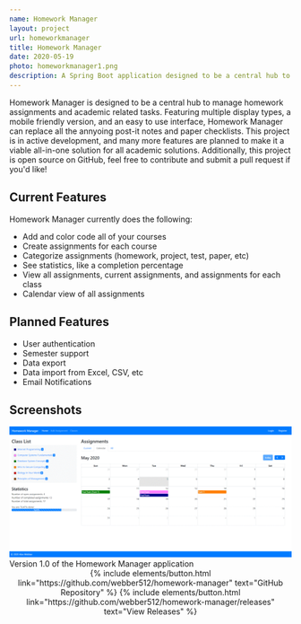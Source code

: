 ```yaml
---
name: Homework Manager
layout: project
url: homeworkmanager
title: Homework Manager
date: 2020-05-19
photo: homeworkmanager1.png
description: A Spring Boot application designed to be a central hub to manage homework assignments and academic related tasks. Open source and in development!
---
```


Homework Manager is designed to be a central hub to manage homework assignments and academic related tasks. Featuring multiple display types, a mobile friendly version, and an easy to use interface, Homework Manager can replace all the annyoing post-it notes and paper checklists. This project is in active development, and many more features are planned to make it a viable all-in-one solution for all academic solutions. Additionally, this project is open source on GitHub, feel free to contribute and submit a pull request if you'd like!

<div class="row">
<div class="col-md-6">
<div markdown="1">

## Current Features
Homework Manager currently does the following:
* Add and color code all of your courses
* Create assignments for each course
* Categorize assignments (homework, project, test, paper, etc)
* See statistics, like a completion percentage
* View all assignments, current assignments, and assignments for each class
* Calendar view of all assignments

## Planned Features
* User authentication
* Semester support
* Data export
* Data import from Excel, CSV, etc
* Email Notifications
</div>
</div>
<div class="col-md-6">
<div markdown="1">

## Screenshots
<img src="/assets/img/homeworkmanagerdemo.gif">
</div>
Version 1.0 of the Homework Manager application 
<br/>
</div>
</div>


<center>
{% include elements/button.html link="https://github.com/webber512/homework-manager" text="GitHub Repository" %}
{% include elements/button.html link="https://github.com/webber512/homework-manager/releases" text="View Releases" %}
</center>